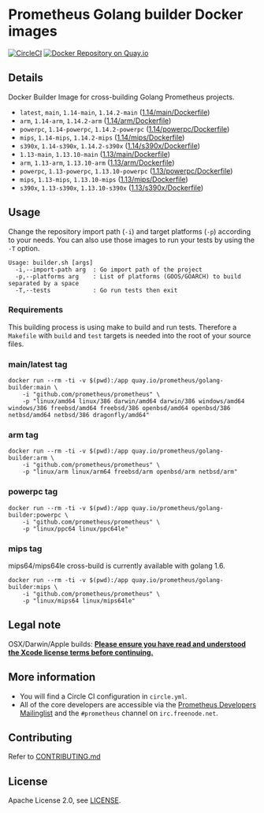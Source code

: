 # Prometheus Golang builder Docker images

[![CircleCI](https://circleci.com/gh/prometheus/golang-builder/tree/master.svg?style=shield)][circleci]
[![Docker Repository on Quay.io](https://quay.io/repository/prometheus/golang-builder/status)][quayio]

## Details

Docker Builder Image for cross-building Golang Prometheus projects.

- `latest`, `main`, `1.14-main`, `1.14.2-main` ([1.14/main/Dockerfile](1.14/main/Dockerfile))
- `arm`, `1.14-arm`, `1.14.2-arm` ([1.14/arm/Dockerfile](1.14/arm/Dockerfile))
- `powerpc`, `1.14-powerpc`, `1.14.2-powerpc` ([1.14/powerpc/Dockerfile](1.14/powerpc/Dockerfile))
- `mips`, `1.14-mips`, `1.14.2-mips` ([1.14/mips/Dockerfile](1.14/mips/Dockerfile))
- `s390x`, `1.14-s390x`, `1.14.2-s390x` ([1.14/s390x/Dockerfile](1.14/s390x/Dockerfile))
- `1.13-main`, `1.13.10-main` ([1.13/main/Dockerfile](1.13/main/Dockerfile))
- `arm`, `1.13-arm`, `1.13.10-arm` ([1.13/arm/Dockerfile](1.13/arm/Dockerfile))
- `powerpc`, `1.13-powerpc`, `1.13.10-powerpc` ([1.13/powerpc/Dockerfile](1.13/powerpc/Dockerfile))
- `mips`, `1.13-mips`, `1.13.10-mips` ([1.13/mips/Dockerfile](1.13/mips/Dockerfile))
- `s390x`, `1.13-s390x`, `1.13.10-s390x` ([1.13/s390x/Dockerfile](1.13/s390x/Dockerfile))

## Usage

Change the repository import path (`-i`) and target platforms (`-p`) according to your needs.
You can also use those images to run your tests by using the `-T` option.

```
Usage: builder.sh [args]
  -i,--import-path arg  : Go import path of the project
  -p,--platforms arg    : List of platforms (GOOS/GOARCH) to build separated by a space
  -T,--tests            : Go run tests then exit
```

### Requirements

This building process is using make to build and run tests.
Therefore a `Makefile` with `build` and `test` targets is needed into the root of your source files.

### main/latest tag

```
docker run --rm -ti -v $(pwd):/app quay.io/prometheus/golang-builder:main \
    -i "github.com/prometheus/prometheus" \
    -p "linux/amd64 linux/386 darwin/amd64 darwin/386 windows/amd64 windows/386 freebsd/amd64 freebsd/386 openbsd/amd64 openbsd/386 netbsd/amd64 netbsd/386 dragonfly/amd64"
```

### arm tag

```
docker run --rm -ti -v $(pwd):/app quay.io/prometheus/golang-builder:arm \
    -i "github.com/prometheus/prometheus" \
    -p "linux/arm linux/arm64 freebsd/arm openbsd/arm netbsd/arm"
```

### powerpc tag

```
docker run --rm -ti -v $(pwd):/app quay.io/prometheus/golang-builder:powerpc \
    -i "github.com/prometheus/prometheus" \
    -p "linux/ppc64 linux/ppc64le"
```

### mips tag

mips64/mips64le cross-build is currently available with golang 1.6.

```
docker run --rm -ti -v $(pwd):/app quay.io/prometheus/golang-builder:mips \
    -i "github.com/prometheus/prometheus" \
    -p "linux/mips64 linux/mips64le"
```

## Legal note

OSX/Darwin/Apple builds:
**[Please ensure you have read and understood the Xcode license
   terms before continuing.](https://www.apple.com/legal/sla/docs/xcode.pdf)**

## More information

  * You will find a Circle CI configuration in `circle.yml`.
  * All of the core developers are accessible via the [Prometheus Developers Mailinglist](https://groups.google.com/forum/?fromgroups#!forum/prometheus-developers) and the `#prometheus` channel on `irc.freenode.net`.

## Contributing

Refer to [CONTRIBUTING.md](CONTRIBUTING.md)

## License

Apache License 2.0, see [LICENSE](LICENSE).

[quayio]: https://quay.io/repository/prometheus/golang-builder
[circleci]: https://circleci.com/gh/prometheus/golang-builder

